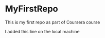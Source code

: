 # MyFirstRepo
This is my first repo as part of Coursera course

I added this line on the local machine
